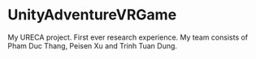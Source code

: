 # UnityAdventureVRGame

My URECA project. First ever research experience.
My team consists of Pham Duc Thang, Peisen Xu and Trinh Tuan Dung.
